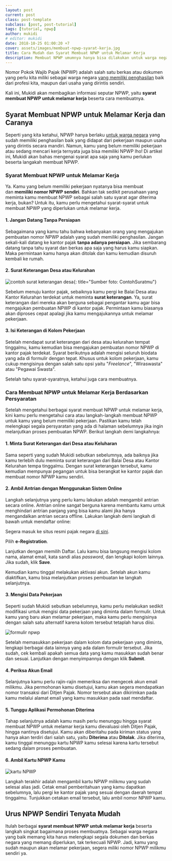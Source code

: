 ```yaml
---
layout: post
current: post
class: post-template
subclass: [post, post-tutorial]
tags: [tutorial, npwp]
author: mukidi
# editor: mukidi
date: 2018-10-25 01:00:20 +7
cover: assets/images/membuat-npwp-syarat-kerja.jpg
title: Cara Mudah dan Syarat Membuat NPWP untuk Melamar Kerja
description: Membuat NPWP umumnya hanya bisa dilakukan untuk warga negara yang sudah memiliki pekerjaan dan penghasilan. Namun, kamu yang belum punya dan sedang mencari pekerjaan nyatanya juga bisa membuat NPWP. Berikut cara dan syarat membuat NPWP untuk melamar kerja.
---
```

Nomor Pokok Wajib Pajak (NPWP) adalah salah satu berkas atau dokumen yang perlu kita miliki sebagai warga negara [yang memiliki penghasilan]() baik dari profesi kita, maupun dari usaha yang dirintis sendiri.

Kali ini, Mukidi akan membagikan informasi seputar NPWP, yaitu **syarat membuat NPWP untuk melamar kerja** beserta cara membuatnya.

## Syarat Membuat NPWP untuk Melamar Kerja dan Caranya

Seperti yang kita ketahui, NPWP hanya berlaku [untuk warga negara]() yang sudah memiliki penghasilan baik yang didapat dari pekerjaan maupun usaha yang dirintis secara mandiri. Namun, kamu yang belum memiliki pekerjaan atau sedang mencari kerja ternyata juga bisa memiliki NPWP lho! Di artikel ini, Mukidi akan bahas mengenai syarat apa saja yang kamu perlukan beserta langakah membuat NPWP.

### Syarat Membuat NPWP untuk Melamar Kerja

Ya. Kamu yang belum memiliki pekerjaan nyatanya bisa membuat dan **memiliki nomor NPWP sendiri**. Bahkan tak sedikit perusahaan yang meminta kamu membuat NPWP sebagai salah satu syarat agar diterima kerja, bukan? Untuk itu, kamu perlu mengetahui syarat-syarat untuk membuat NPWP yang diperlukan untuk melamar kerja.

#### 1. Jangan Datang Tanpa Persiapan

Sebagaimana yang kamu tahu bahwa kebanyakan orang yang mengajukan pembuatan nomor NPWP adalah yang sudah memiliki penghasilan. Jangan sekali-kali datang ke kantor pajak **tanpa adanya persiapan**. Jika sembarang datang tanpa tahu syarat dan berkas apa saja yang harus kamu siapkan. Maka permintaan kamu hanya akan ditolak dan kamu kemudian disuruh kembali ke rumah.

#### 2. Surat Keterangan Desa atau Kelurahan

![contoh surat keterangan desa](https://assets.jalantikus.com/assets/cache/500/346/userfiles/2018/08/16/syarat-membuat-npwp-untuk-melamar-kerja-37a8b.jpg){: title="Sumber foto: ContohSuratmu"}

Sebelum menuju kantor pajak, sebaiknya kamu pergi ke Balai Desa atau Kantor Kelurahan terdekat untuk meminta **surat keterangan**. Ya, surat keterangan dari mereka akan berguna sebagai pengantar kamu agar bisa mengajukan pembuatan NPWP di kantor pajak. Permintaan kamu biasanya akan diproses cepat apalagi jika kamu mengajukannya untuk melamar pekerjaan.

#### 3. Isi Keterangan di Kolom Pekerjaan

Setelah mendapat surat keterangan dari desa atau kelurahan tempat tinggalmu, kamu kemudian bisa mengajukan pembuatan nomor NPWP di kantor pajak terdekat. Syarat berikutnya adalah mengisi seluruh biodata yang ada di formulir dengan tepat. Khusus untuk kolom pekerjaan, kamu cukup mengisinya dengan salah satu opsi yaitu "_Freelance_", "Wiraswasta" atau "Pegawai Swasta".

Setelah tahu syarat-syaratnya, ketahui juga cara membuatnya.

### Cara Membuat NPWP untuk Melamar Kerja Berdasarkan Persyaratan

Setelah mengetahui berbagai syarat membuat NPWP untuk melamar kerja, kini kamu perlu mengetahui cara atau langkah-langkah membuat NPWP untuk kamu yang belum memiliki pekerjaan. Pastikan kamu telah melengkapi segala persyaratan yang ada di halaman sebelumnya jika ingin melanjutkan proses pembuatan NPWP. Berikut langkah demi langkahnya:

#### 1. Minta Surat Keterangan dari Desa atau Keluharan

Sama seperti yang sudah Mukidi sebutkan sebelumnya, ada baiknya jika kamu terlebih dulu meminta surat keterangan dari Balai Desa atau Kantor Kelurahan tempa tinggalmu. Dengan surat keterangan tersebut, kamu kemudian mempunyai pegangan untuk bisa berangkat ke kantor pajak dan membuat nomor NPWP kamu sendiri.

#### 2. Ambil Antrian dengan Menggunakan Sistem Online

Langkah selanjutnya yang perlu kamu lakukan adalah mengambil antrian secara online. Antrian online sangat berguna karena membantu kamu untuk menghindari antrian panjang yang bisa kamu alami jika hanya mengandalkan antrian secara offline. Lakukan langkah demi langkah di bawah untuk mendaftar online:

Segera masuk ke situs resmi pajak negara [di sini](http://www.pajak.go.id/).

Pilih **e-Registration**.

Lanjutkan dengan memilih Daftar. Lalu kamu bisa langsung mengisi kolom nama, alamat email, kata sandi alias _password_, dan lengkapi kolom lainnya. Jika sudah, klik **Save**.

Kemudian kamu tinggal melakukan aktivasi akun. Setelah akun kamu diaktifkan, kamu bisa melanjutkan proses pembuatan ke langkah selanjutnya.

#### 3. Mengisi Data Pekerjaan

Seperti sudah Mukidi sebutkan sebelumnya, kamu perlu melakukan sedikit modifikasi untuk mengisi data pekerjaan yang diminta dalam formulir. Untuk kamu yang baru akan melamar pekerjaan, maka kamu perlu mengisinya dengan salah satu alternatif karena kolom tersebut tetaplah harus diisi.

![formulir npwp](https://assets.jalantikus.com/assets/cache/500/346/userfiles/2018/08/16/formulir-npwp-46a2d.jpg)

Setelah memasukkan pekerjaan dalam kolom data pekerjaan yang diminta, lengkapi berbagai data lainnya yang ada dalam formulir tersebut. Jika sudah, cek kembali apakah semua data yang kamu masukkan sudah benar dan sesuai. Lanjutkan dengan menyimpannya dengan klik **Submit**.

#### 4. Periksa Akun Email

Selanjutnya kamu perlu rajin-rajin memeriksa dan mengecek akun email milikmu. Jika permohonan kamu disetujui, kamu akan segera mendapatkan nomor transaksi dari Ditjen Pajak. Nomor tersebut akan dikirimkan pada kamu melalui alamat email yang kamu masukkan pada saat mendaftar.

#### 5. Tunggu Aplikasi Permohonan Diterima

Tahap selanjutnya adalah kamu masih perlu menunggu hingga syarat membuat NPWP untuk melamar kerja kamu dievaluasi oleh Ditjen Pajak, hingga nantinya disetujui. Kamu akan diberitahu pada kiriman status yang hanya akan terdiri dari salah satu, yaitu **Diterima** atau **Ditolak**. Jika diterima, kamu tinggal menunggu kartu NPWP kamu selesai karena kartu tersebut sedang dalam proses pembuatan.

#### 6. Ambil Kartu NPWP Kamu

![kartu NPWP](https://assets.jalantikus.com/assets/cache/500/346/userfiles/2018/08/16/kartu-npwp-1-fe9e7.jpg)

Langkah terakhir adalah mengambil kartu NPWP milikmu yang sudah selesai alias jadi. Cetak email pemberitahuan yang kamu dapatkan sebelumnya, lalu pergi ke kantor pajak yang sesuai dengan daerah tempat tinggalmu. Tunjukkan cetakan email tersebut, lalu ambil nomor NPWP kamu.

## Urus NPWP Sendiri Tenyata Mudah

Itulah berbagai **syarat membuat NPWP untuk melamar kerja** beserta langkah singkat bagaimana proses membuatnya. Sebagai warga negara yang baik memang kita harus melengkapi segala dokumen dan berkas negara yang memang diperlukan, tak terkecuali NPWP. Jadi, kamu yang sudah maupun akan melamar pekerjaan, segera miliki nomor NPWP milikmu sendiri ya.
